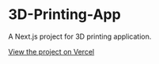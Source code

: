 # 3D-Printing-App

A Next.js project for 3D printing application.

[View the project on Vercel](https://3-d-printing-app-1ja7.vercel.app/)
